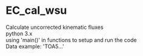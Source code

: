 # EC_cal_wsu
Calculate uncorrected kinematic fluxes\
python 3.x\
using 'main()' in functions to setup and run the code\
Data example: 'TOA5...'
